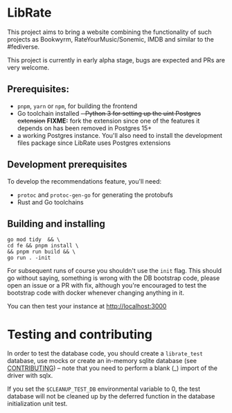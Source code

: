# LibRate

This project aims to bring a website combining the functionality of such projects as Bookwyrm, RateYourMusic/Sonemic, IMDB and similar to the #fediverse. 

This project is currently in early alpha stage, bugs are expected and PRs are very welcome. 

## Prerequisites:

- `pnpm`, `yarn` or `npm`, for building the frontend
- Go toolchain installed
~~- Python 3 for setting up the uint Postgres extension~~ **FIXME:** fork the extension since one of the features it depends on has been removed in Postgres 15+
- a working Postgres instance. You'll also need to install the development files package
  since LibRate uses Postgres extensions

## Development prerequisites

To develop the recommendations feature, you'll need:

- `protoc` and `protoc-gen-go` for generating the protobufs
- Rust and Go toolchains

## Building and installing

```
go mod tidy  && \
cd fe && pnpm install \
&& pnpm run build && \
go run . -init 
```

For subsequent runs of course you shouldn't use the `init` flag. This should go without saying, something is wrong with the DB bootstrap code, please open an issue or a PR with fix, although you're encouraged to test the bootstrap code with docker whenever changing anything in it.

You can then test your instance at [http://localhost:3000](localhost:3000)

# Testing and contributing

In order to test the database code, you should create a `librate_test` database, use mocks or create an in-memory sqlite database (see [CONTRIBUTING](CONTRIBUTING.md)) – note that you need to perform a blank (_) import of the driver with sqlx.

If you set the `$CLEANUP_TEST_DB` environmental variable to 0, the test database will not be cleaned up by the deferred function in the database initialization unit test.
